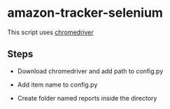 # amazon-tracker-selenium
This script uses [chromedriver](https://chromedriver.chromium.org/downloads)

## Steps
- Download chromedriver and add path to config.py

- Add item name to config.py

- Create folder named reports inside the directory

